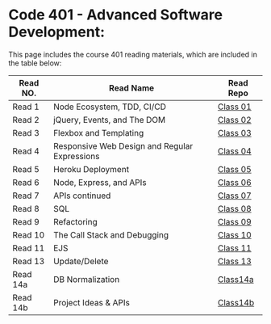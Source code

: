  #  **Code 401** - Advanced Software Development:

This page includes the course 401 reading materials, which are included in the table below:


 |    Read NO.    |                 Read Name                   |            Read Repo           |
 |----------------|---------------------------------------------|--------------------------------|
 |     Read 1     |          Node Ecosystem, TDD, CI/CD         |[Class 01](Code401/class-01.md) |
 |     Read 2     |         jQuery, Events, and The DOM         | [Class 02](Code401/class-02.md)|
 |     Read 3     |            Flexbox and Templating           |[Class 03](Code401/class-03.md) |
 |     Read 4     |Responsive Web Design and Regular Expressions|[Class 04](Code401/class-04.md) |
 |     Read 5     |              Heroku Deployment              |[Class 05](Code401/class-05.md) |
 |     Read 6     |           Node, Express, and APIs           | [Class 06](Code401/class-06.md)|
 |     Read 7     |               APIs continued                |[Class 07](Code401/class-07.md) |
 |     Read 8     |                     SQL                     |[Class 08](Code401/class-08.md) |
 |     Read 9     |                 Refactoring                 |[Class 09](Code401/class-09.md) |
 |     Read 10    |       The Call Stack and Debugging          |[Class 10](Code401/class-10.md) |
 |     Read 11    |                     EJS                     |[Class 11](Code401/class-11.md) |
 |     Read 13    |                Update/Delete                |[Class 13](Code401/class-13.md) |
 |    Read 14a    |              DB Normalization               |[Class14a](Code401/class-14a.md)|
 |    Read 14b    |             Project Ideas & APIs            |[Class14b](Code401/class-14b.md)|